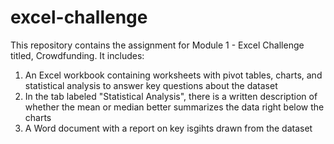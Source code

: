 # excel-challenge
This repository contains the assignment for Module 1 - Excel Challenge titled, Crowdfunding. It includes:
1. An Excel workbook containing worksheets with pivot tables, charts, and statistical analysis to answer key questions about the dataset
2. In the tab labeled "Statistical Analysis", there is a written description of whether the mean or median better summarizes the data right below the charts
3. A Word document with a report on key isgihts drawn from the dataset
